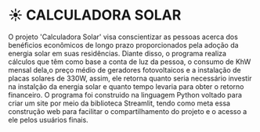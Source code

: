 # ☀️ CALCULADORA SOLAR

O projeto 'Calculadora Solar' visa conscientizar as pessoas acerca dos benéficios econômicos de longo prazo proporcionados pela adoção da energia solar em suas residências. Diante disso, o programa realiza cálculos que têm como base a conta de luz da pessoa, o consumo de KhW mensal dela,o preço médio de geradores fotovoltaicos e a instalação de placas solares de 330W, assim, ele retorna quanto seria necessário investir na instalção da energia solar e quanto tempo levaria para obter o retorno financeiro. O programa foi construido na linguagem Python voltado para criar um site por meio da biblioteca Streamlit, tendo como meta essa construção web para facilitar o compartilhamento do projeto e o acesso a ele pelos usuários finais.
